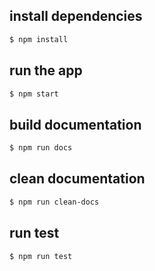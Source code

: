## install dependencies

```bash
$ npm install
```

## run the app

```bash
$ npm start
```

## build documentation

```bash
$ npm run docs
```

## clean documentation
```bash
$ npm run clean-docs
```

## run test

```bash
$ npm run test
```